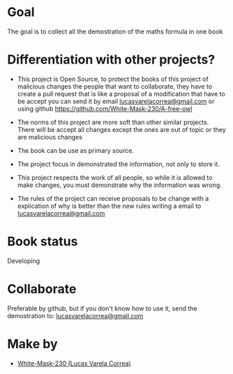 # Goal
The goal is to collect all the demostration of the maths formula in one book

# Differentiation with other projects?
* This project is Open Source, to protect the books of this project of malicious changes the people that want to collaborate, they have to create a pull request that is like a proposal of a modification that have to be accept you can send it by email lucasvarelacorrea@gmail.com or using github https://github.com/White-Mask-230/A-free-owl

* The norms of this project are more soft than other similar projects. There will be accept all changes except the ones are out of topic or they are malicious changes

* The book can be use as primary source.

* The project focus in demonstrated the information, not only to store it.

* This project respects the work of all people, so while it is allowed to make changes, you must demonstrate why the information was wrong.

* The rules of the project can receive proposals to be change with a explication of why is better than the new rules writing a email to lucasvarelacorrea@gmail.com

# Book status
Developing

# Collaborate
Preferable by github, but if you don't know how to use it, send the demostration to: lucasvarelacorrea@gmail.com

# Make by
* [White-Mask-230 (Lucas Varela Correa)](https://github.com/White-Mask-230)
